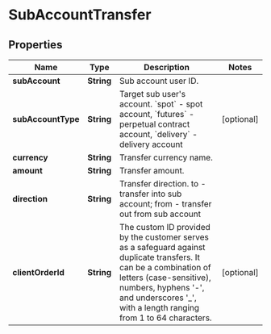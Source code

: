 
# SubAccountTransfer

## Properties

Name | Type | Description | Notes
------------ | ------------- | ------------- | -------------
**subAccount** | **String** | Sub account user ID. | 
**subAccountType** | **String** | Target sub user&#39;s account. &#x60;spot&#x60; - spot account, &#x60;futures&#x60; - perpetual contract account, &#x60;delivery&#x60; - delivery account |  [optional]
**currency** | **String** | Transfer currency name. | 
**amount** | **String** | Transfer amount. | 
**direction** | **String** | Transfer direction. to - transfer into sub account; from - transfer out from sub account | 
**clientOrderId** | **String** | The custom ID provided by the customer serves as a safeguard against duplicate transfers. It can be a combination of letters (case-sensitive), numbers, hyphens &#39;-&#39;, and underscores &#39;_&#39;, with a length ranging from 1 to 64 characters. |  [optional]

